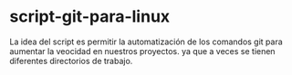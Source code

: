 # script-git-para-linux
La idea del script es permitir la automatización de los comandos git para aumentar la veocidad en nuestros proyectos.
ya que a veces se tienen diferentes directorios de trabajo.
